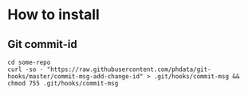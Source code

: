 # How to install

## Git commit-id

```
cd some-repo
curl -so - "https://raw.githubusercontent.com/phdata/git-hooks/master/commit-msg-add-change-id" > .git/hooks/commit-msg && chmod 755 .git/hooks/commit-msg
```
